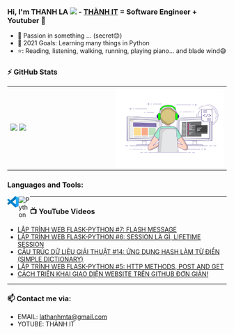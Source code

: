 ### Hi, I'm THANH LA <img src="https://media.giphy.com/media/hvRJCLFzcasrR4ia7z/giphy.gif" width="25px"> -  [THÀNH IT][website] = Software Engineer + Youtuber 🌻  


- 🔭 Passion in something ... (secret😊)
- 💪 2021 Goals: Learning many things in Python
- ⭐: Reading, listening, walking, running, playing piano... and blade wind😅

### :zap: GitHub Stats

<table>
<tr>
  <td width="48%">
    <img src="https://github-readme-stats.vercel.app/api?username=ThanhLa1802&show_icons=true&hide=contribs,issues&hide_border=true" />
    <img src="https://github-readme-stats.vercel.app/api/top-langs/?username=ThanhLa1802&layout=compact&show_icons=true&hide_border=true" />
  </td>
  <td width="52%"><img alt="gif" align="right" src=".github/assets/coding-freak.gif"/></td>
</tr>
<table>

### Languages and Tools:
<img align="left" alt="Visual Studio Code" width="26px" src="https://raw.githubusercontent.com/github/explore/80688e429a7d4ef2fca1e82350fe8e3517d3494d/topics/visual-studio-code/visual-studio-code.png" />
<img align="left" alt="Python" width="26px" src="https://upload.wikimedia.org/wikipedia/commons/thumb/0/0a/Python.svg/1200px-Python.svg.png" /> 

---

### 📺 YouTube Videos

<!-- YOUTUBE:START -->
- [LẬP TRÌNH WEB FLASK-PYTHON #7: FLASH MESSAGE](https://www.youtube.com/watch?v=ys1sihzVvec)
- [LẬP TRÌNH WEB FLASK-PYTHON #6: SESSION LÀ GÌ, LIFETIME SESSION](https://www.youtube.com/watch?v=sJJsehONNc8)
- [CẤU TRÚC DỮ LIỆU GIẢI THUẬT #14: ỨNG DỤNG HASH LÀM TỪ ĐIỂN &lpar;SIMPLE DICTIONARY&rpar;](https://www.youtube.com/watch?v=tRYXvuYcCBs)
- [LẬP TRÌNH WEB FLASK-PYTHON #5: HTTP METHODS, POST AND GET](https://www.youtube.com/watch?v=KzOhmp6qJBA)
- [CÁCH TRIỂN KHAI GIAO DIỆN WEBSITE TRÊN GITHUB ĐƠN GIẢN!](https://www.youtube.com/watch?v=MKDtu9sKUG8)
<!-- YOUTUBE:END -->

---

### 📫 Contact me via:
- EMAIL: lathanhmta@gmail.com
- YOTUBE: THÀNH IT

[website]: https://www.youtube.com/channel/UC9L5_YMFz8JfBeQtUic8-3A
